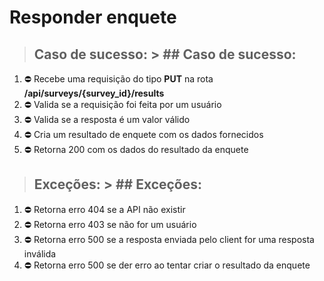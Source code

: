 # Responder enquete


> ## Caso de sucesso:	> ## Caso de sucesso:
1. ⛔️ Recebe uma requisição do tipo **PUT** na rota **/api/surveys/{survey_id}/results**
1. ⛔️ Valida se a requisição foi feita por um usuário
1. ⛔️ Valida se a resposta é um valor válido
1. ⛔️ Cria um resultado de enquete com os dados fornecidos
1. ⛔️ Retorna 200 com os dados do resultado da enquete
> ## Exceções:	> ## Exceções:
1. ⛔️ Retorna erro 404 se a API não existir
1. ⛔️ Retorna erro 403 se não for um usuário
1. ⛔️ Retorna erro 500 se a resposta enviada pelo client for uma resposta inválida
1. ⛔️ Retorna erro 500 se der erro ao tentar criar o resultado da enquete
